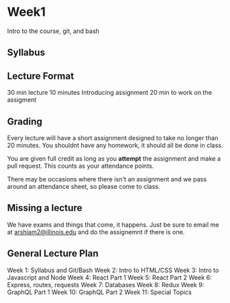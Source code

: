 # Week1
Intro to the course, git, and bash


## Syllabus

## Lecture Format
30 min lecture
10 minutes Introducing assignment
20 min to work on the assigment

## Grading 
Every lecture will have a short assignment designed to take no longer than 20 minutes. You shouldnt have any homework, it should all be done in class. 

You are given full credit as long as you **attempt** the assignment and make a pull request. This counts as your attendance points.  

There may be occasions where there isn't an assignment and we pass around an attendance sheet, so please come to class.

## Missing a lecture
We have exams and things that come, it happens. Just be sure to email me at arshiam2@illinois.edu and do the assignemnt if there is one. 

## General Lecture Plan  
Week 1: Syllabus and Git/Bash
Week 2: Intro to HTML/CSS
Week 3: Intro to Javascript and Node
Week 4: React Part 1
Week 5: React Part 2
Week 6: Express, routes, requests
Week 7: Databases
Week 8: Redux
Week 9: GraphQL Part 1
Week 10: GraphQL Part 2
Week 11: Special Topics
